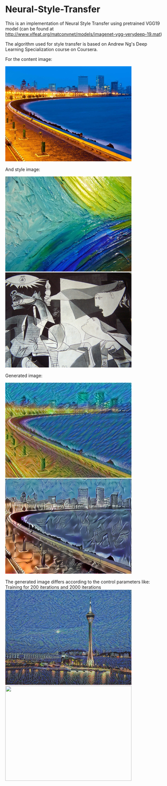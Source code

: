 # Neural-Style-Transfer
This is an implementation of Neural Style Transfer using pretrained VGG19 model (can be found at http://www.vlfeat.org/matconvnet/models/imagenet-vgg-verydeep-19.mat)

The algorithm used for style transfer is based on Andrew Ng's Deep Learning Specialization course on Coursera.

For the content image:

<img src="images/mumbai.jpg" width="400px" height="300px" />

And style image:

<img src="images/paint.jpg" width="400px" height="300px" /><img src="images/guernica.jpg" width="400px" height="300px" />

Generated image:

<img src="output/mumbai+paint.jpg" width="400px" height="300px" /><img src="output/mumbai+guernica.jpg" width="400px" height="300px" />

The generated image differs according to the control parameters like:
Training for 200 iterations and 2000 iterations
<img src="output/Macau+StarryNight200.jpg" width="400px" height="300px" />
<img src="output/Macau+StarryNight2000.jpg" width="400px" height="300px" />
